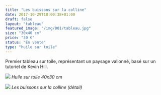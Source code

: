 ```yaml
---
title: "Les buissons sur la colline"
date: 2017-10-29T18:00:38+01:00
draft: false
layout: "tableau"
featured_image: "/img/001/tableau.jpg"
size: "30x40 cm"
price: "30 €"
status: "En vente"
type: "huile sur toile"
---
```


Premier tableau sur toile, représentant un paysage vallonné, basé sur un tutoriel de Kevin Hill.

![](/img/001/tableau.jpg)
*Huile sur toile 40x30 cm*

![](/img/001/detail.jpg)
*Les buissons sur la colline (détail)*